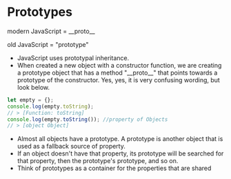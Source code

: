 # Prototypes

modern JavaScript = \_\_proto\_\_

old JavaScript = "prototype"


* JavaScript uses prototypal inheritance.
* When created a new object with a constructor function, we are creating a prototype object that has a method "\_\_proto\_\_" that points towards a prototype of the constructor. Yes, yes, it is very confusing wording, but look below.

``` JavaScript
let empty = {};
console.log(empty.toString);
// > [Function: toString]
console.log(empty.toString()); //property of Objects
// > [object Object]
```

* Almost all objects have a prototype. A prototype is another object that is used as a fallback source of property.
* If an object doesn't have that property, its prototype will be searched for that property, then the prototype's prototype, and so on.
* Think of prototypes as a container for the properties that are shared
